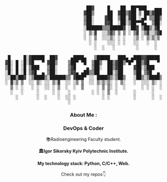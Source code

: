 <div align="center">
  <pre>
                               ██▓     █    ██  ██▀███   ▄▄▄▄    ▄▄▄       ▄▄▄▄ ▓██   ██▓                                                              
                              ▓██▒     ██  ▓██▒▓██ ▒ ██▒▓█████▄ ▒████▄    ▓█████▄▒██  ██▒                                                              
                              ▒██░    ▓██  ▒██░▓██ ░▄█ ▒▒██▒ ▄██▒██  ▀█▄  ▒██▒ ▄██▒██ ██░                                                              
                              ▒██░    ▓▓█  ░██░▒██▀▀█▄  ▒██░█▀  ░██▄▄▄▄██ ▒██░█▀  ░ ▐██▓░                                                              
                              ░██████▒▒▒█████▓ ░██▓ ▒██▒░▓█  ▀█▓ ▓█   ▓██▒░▓█  ▀█▓░ ██▒▓░                                                              
                              ░ ▒░▓  ░░▒▓▒ ▒ ▒ ░ ▒▓ ░▒▓░░▒▓███▀▒ ▒▒   ▓▒█░░▒▓███▀▒ ██▒▒▒                                                               
                              ░ ░ ▒  ░░░▒░ ░ ░   ░▒ ░ ▒░▒░▒   ░   ▒   ▒▒ ░▒░▒   ░▓██ ░▒░                                                               
                                ░ ░    ░░░ ░ ░   ░░   ░  ░    ░   ░   ▒    ░    ░▒ ▒ ░░                                                                
                                  ░  ░   ░        ░      ░            ░  ░ ░     ░ ░                                                                   
                                                              ░                 ░░ ░                                                                   
 █     █░▓█████  ██▓     ▄████▄   ▒█████   ███▄ ▄███▓▓█████    ▄▄▄█████▓ ▒█████      ███▄ ▄███▓▓██   ██▓     ██████  ██▓███   ▄▄▄       ▄████▄  ▓█████ 
▓█░ █ ░█░▓█   ▀ ▓██▒    ▒██▀ ▀█  ▒██▒  ██▒▓██▒▀█▀ ██▒▓█   ▀    ▓  ██▒ ▓▒▒██▒  ██▒   ▓██▒▀█▀ ██▒ ▒██  ██▒   ▒██    ▒ ▓██░  ██▒▒████▄    ▒██▀ ▀█  ▓█   ▀ 
▒█░ █ ░█ ▒███   ▒██░    ▒▓█    ▄ ▒██░  ██▒▓██    ▓██░▒███      ▒ ▓██░ ▒░▒██░  ██▒   ▓██    ▓██░  ▒██ ██░   ░ ▓██▄   ▓██░ ██▓▒▒██  ▀█▄  ▒▓█    ▄ ▒███   
░█░ █ ░█ ▒▓█  ▄ ▒██░    ▒▓▓▄ ▄██▒▒██   ██░▒██    ▒██ ▒▓█  ▄    ░ ▓██▓ ░ ▒██   ██░   ▒██    ▒██   ░ ▐██▓░     ▒   ██▒▒██▄█▓▒ ▒░██▄▄▄▄██ ▒▓▓▄ ▄██▒▒▓█  ▄ 
░░██▒██▓ ░▒████▒░██████▒▒ ▓███▀ ░░ ████▓▒░▒██▒   ░██▒░▒████▒     ▒██▒ ░ ░ ████▓▒░   ▒██▒   ░██▒  ░ ██▒▓░   ▒██████▒▒▒██▒ ░  ░ ▓█   ▓██▒▒ ▓███▀ ░░▒████▒
░ ▓░▒ ▒  ░░ ▒░ ░░ ▒░▓  ░░ ░▒ ▒  ░░ ▒░▒░▒░ ░ ▒░   ░  ░░░ ▒░ ░     ▒ ░░   ░ ▒░▒░▒░    ░ ▒░   ░  ░   ██▒▒▒    ▒ ▒▓▒ ▒ ░▒▓▒░ ░  ░ ▒▒   ▓▒█░░ ░▒ ▒  ░░░ ▒░ ░
  ▒ ░ ░   ░ ░  ░░ ░ ▒  ░  ░  ▒     ░ ▒ ▒░ ░  ░      ░ ░ ░  ░       ░      ░ ▒ ▒░    ░  ░      ░ ▓██ ░▒░    ░ ░▒  ░ ░░▒ ░       ▒   ▒▒ ░  ░  ▒    ░ ░  ░
  ░   ░     ░     ░ ░   ░        ░ ░ ░ ▒  ░      ░      ░        ░      ░ ░ ░ ▒     ░      ░    ▒ ▒ ░░     ░  ░  ░  ░░         ░   ▒   ░           ░   
    ░       ░  ░    ░  ░░ ░          ░ ░         ░      ░  ░                ░ ░            ░    ░ ░              ░                 ░  ░░ ░         ░  ░
                        ░                                                                       ░ ░                                    ░               
</pre>
<!--   <a href="#"> -->
<!--     <img src="https://wallpapercosmos.com/w/full/1/6/b/1473774.jpg" width="600" height="300"/> -->
<!--   </a> -->
</div>

<div align="center">

### About Me :
### DevOps & Coder 

📚Radioengineering Faculty student.   
<div align="center">
<b>🏛Igor Sikorsky Kyiv Polytechnic Institute.</b>
</div>
<br>
 <b>My technology stack: Python, C/C++, Web.</b>
</br>

<br>
Check out my repos👇

</div>
